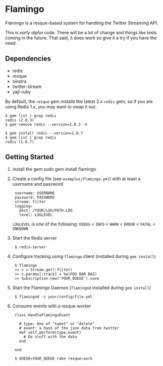 Flamingo
========
Flamingo is a resque-based system for handling the Twitter Streaming API.

This is *early alpha* code. There will be a lot of change and things like tests 
coming in the future. That said, it does work so give it a try if you have the 
need.

Dependencies
------------
* redis
* resque
* sinatra
* twitter-stream
* yajl-ruby

By default, the `resque` gem installs the latest 2.x `redis` gem, so if
you are using Redis 1.x, you may want to swap it out.

    $ gem list | grep redis
    redis (2.0.3)
    $ gem remove redis --version=2.0.3 -V

    $ gem install redis --version=1.0.7
    $ gem list | grep redis
    redis (1.0.7)

Getting Started
---------------
1. Install the gem
        sudo gem install flamingo

2. Create a config file (see `examples/flamingo.yml`) with at least a username and password

        username: USERNAME
        password: PASSWORD
        stream: filter
        logging:
          dest: /YOUR/LOG/PATH.LOG
          level: LOGLEVEL

    `LOGLEVEL` is one of the following:
    `DEBUG` < `INFO` < `WARN` < `ERROR` < `FATAL` < `UNKNOWN`

3. Start the Redis server

        $ redis-server

4. Configure tracking using `flamingo` client (installed during `gem install`)

        $ flamingo
        >> s = Stream.get(:filter)
        >> s.params[:track] = %w(FOO BAR BAZ)
        >> Subscription.new('YOUR_QUEUE').save

5. Start the Flamingo Daemon (`flamingod` installed during `gem install`)

        $ flamingod -c your/config/file.yml

        
6. Consume events with a resque worker

        class HandleFlamingoEvent
          
          # type: One of "tweet" or "delete"
          # event: a hash of the json data from twitter
          def self.perform(type,event)
            # Do stuff with the data
          end
          
        end
        
        $ QUEUE=YOUR_QUEUE rake resque:work
